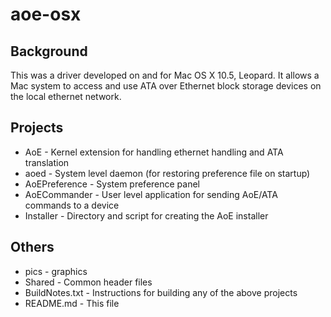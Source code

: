 # aoe-osx

## Background

This was a driver developed on and for Mac OS X 10.5, Leopard.  It
allows a Mac system to access and use ATA over Ethernet block storage
devices on the local ethernet network.

## Projects

* AoE - Kernel extension for handling ethernet handling and ATA translation
* aoed - System level daemon (for restoring preference file on startup)
* AoEPreference - System preference panel
* AoECommander - User level application for sending AoE/ATA commands to a device
* Installer - Directory and script for creating the AoE installer

## Others

* pics - graphics
* Shared - Common header files
* BuildNotes.txt - Instructions for building any of the above projects
* README.md - This file
